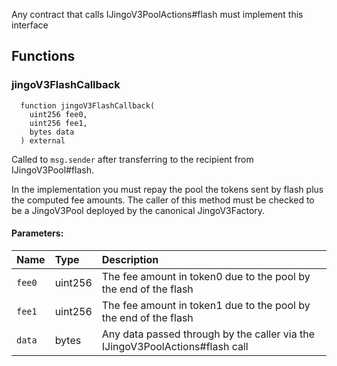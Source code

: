 Any contract that calls IJingoV3PoolActions#flash must implement this interface

## Functions

### jingoV3FlashCallback

```solidity
  function jingoV3FlashCallback(
    uint256 fee0,
    uint256 fee1,
    bytes data
  ) external
```

Called to `msg.sender` after transferring to the recipient from IJingoV3Pool#flash.

In the implementation you must repay the pool the tokens sent by flash plus the computed fee amounts.
The caller of this method must be checked to be a JingoV3Pool deployed by the canonical JingoV3Factory.

#### Parameters:

| Name   | Type    | Description                                                                    |
| :----- | :------ | :----------------------------------------------------------------------------- |
| `fee0` | uint256 | The fee amount in token0 due to the pool by the end of the flash               |
| `fee1` | uint256 | The fee amount in token1 due to the pool by the end of the flash               |
| `data` | bytes   | Any data passed through by the caller via the IJingoV3PoolActions#flash call |
